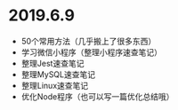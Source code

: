 # 2019.6.9

- 50个常用方法（几乎搬上了很多东西）
- 学习微信小程序（整理小程序速查笔记）
- 整理Jest速查笔记
- 整理MySQL速查笔记
- 整理Linux速查笔记
- 优化Node程序（也可以写一篇优化总结哦）